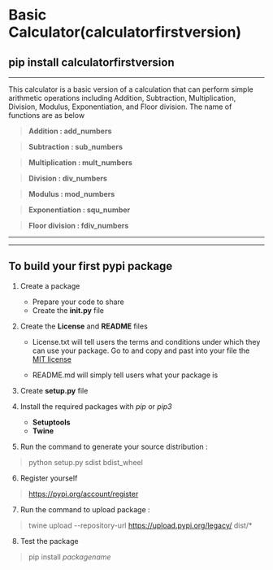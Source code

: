 # Basic Calculator(calculatorfirstversion)
## pip install calculatorfirstversion
***
This calculator is a basic version of a calculation that can perform simple arithmetic operations including Addition, Subtraction, Multiplication, Division, Modulus, Exponentiation, and Floor division. The name of functions are as below


> **Addition : add_numbers**

> **Subtraction : sub_numbers**

> **Multiplication : mult_numbers**

> **Division : div_numbers**

> **Modulus : mod_numbers**

> **Exponentiation : squ_number**

> **Floor division : fdiv_numbers**

---
---

## To build your first pypi package 

1. Create a package
    - Prepare your code to share
    - Create the **__init__.py** file

2. Create the **License** and **README** files
    - License.txt will tell users the terms and conditions under which they can use your package. 
    Go to   and copy and past into your file the [MIT license](https://opensource.org/licenses/MIT)

    - README.md will simply tell users what your package is

3. Create **setup.py** file 
	
4. Install the required packages with _pip_ or _pip3_

    - **Setuptools**  
    - **Twine**
    


5. Run the command to generate your source distribution : 

> python setup.py sdist bdist_wheel


6. Register yourself
> https://pypi.org/account/register

7. Run the command to upload package :

> twine upload --repository-url https://upload.pypi.org/legacy/ dist/*


8. Test the package  
> pip install   _packagename_
